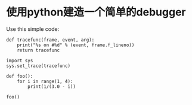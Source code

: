 # 使用python建造一个简单的debugger

Use this simple code:
    
    def tracefunc(frame, event, arg):
        print("%s on #%d" % (event, frame.f_lineno))
        return tracefunc
        
    import sys
    sys.set_trace(tracefunc)
    
    def foo():
        for i in range(1, 4):
            print(1/(3.0 - i))
            
    foo()
